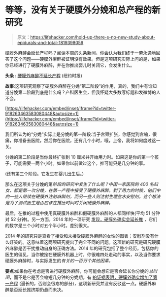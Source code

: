 # 等等，没有关于硬膜外分娩和总产程的新研究

> 原文：<https://lifehacker.com/hold-up-there-s-no-new-study-about-epidurals-and-total-1819398059>

硬膜外麻醉会延长产程吗？阅读本周的头条新闻，你会认为我们终于一劳永逸地回答了这个问题——硬膜外麻醉被证明没有效果。但是这项研究实际上问的是，如果你已经进行了硬膜外麻醉，并在你推出婴儿时关闭它，会发生什么。



**头条** : [硬膜外麻醉不延长产程](https://www.nytimes.com/2017/10/10/well/family/epidurals-do-not-prolong-labor.html?_r=0) (纽约时报)

**故事**:这项研究观察了硬膜外麻醉在分娩“第二阶段”的作用，真的，我们中有谁知道分娩第二阶段到底是什么吗？产科医生会，但我怀疑大多数写标题和发微博的人不会。

 [https://lifehacker.com/embed/inset/iframe?id=twitter-918263463583080448&autosize=1](https://lifehacker.com/embed/inset/iframe?id=twitter-918263463583080448&autosize=1) 

我们所认为的“分娩”实际上是分娩的第一阶段:当子宫颈扩张，你感觉到宫缩，很痛，你准备去医院，然后你在医院，还有几个小时，哦，上帝，我将如何度过这一关。

分娩的第二阶段是当你最终扩张到 10 厘米并开始用力时。如果这是你的第一个孩子，可能需要一两个小时。如果你以前做过这个，推可能只是几分钟的事。

(还有第三个阶段。它发生在婴儿出生后。)

那么在这项关于分娩的第*阶段的研究中发生了什么呢？中国一家医院的 400 名妇女，都是第一次分娩，在第一产程中接受了硬膜外麻醉。到了用力的时候，他们中的一些人继续在硬膜外注射麻醉剂，而另一些人则注射生理盐水安慰剂。这个想法是为了测试医生是否应该在推压时间时关闭硬膜外麻醉。*

最后，在推的过程中使用真硬膜外麻醉和假硬膜外麻醉的人都同样快(平均 51 分钟对 52 分钟)。另一方面，2014 年的一项研究 [发现，硬膜外确实会延长推](https://www.ncbi.nlm.nih.gov/pubmed/24499753) ，它们的数字是三个小时对五个半小时。差别很大。

2014 年的研究只是查看了接受和未接受硬膜外麻醉的女性的图表；安慰剂没有什么好笑的。这意味着这两项研究提出了完全不同的问题。这项新的研究是研究硬膜外麻醉是否干扰推动自身的正确方法。2014 年的研究包括了整个经历，包括你的医生的偏见，当你被拴在硬膜外机器上时，你很难四处走动的事实，以及当你要求硬膜外麻醉时，与实际发生的*有关的一百万个其他因素。*

**要点**:如果你在考虑是否进行硬膜外麻醉，你可能会想它是否会延长你分娩的*总时间*，而不是它是否会缩短几分钟的分娩期。有 [的证据表明，硬膜外确实增加了第一产程](https://pdfs.semanticscholar.org/6188/ed5a2d49d0d44d7e144dc6d2e91cead0348a.pdf) (漫长的，否则会很疼的部分)，这项新研究并没有反驳这一点。硬膜外麻醉是否延长推挤期仍悬而未决。